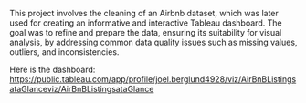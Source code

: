 This project involves the cleaning of an Airbnb dataset, which was later used for creating an informative and interactive Tableau dashboard. The goal was to refine and prepare the data, ensuring its suitability for visual analysis, by addressing common data quality issues such as missing values, outliers, and inconsistencies.

Here is the dashboard: https://public.tableau.com/app/profile/joel.berglund4928/viz/AirBnBListingsataGlanceviz/AirBnBListingsataGlance
